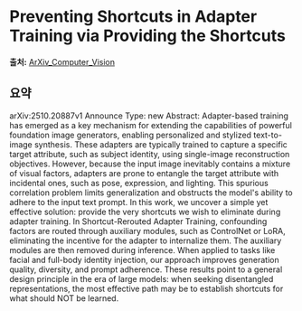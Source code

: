 # Preventing Shortcuts in Adapter Training via Providing the Shortcuts

**출처:** [ArXiv_Computer_Vision](https://arxiv.org/abs/2510.20887)

## 요약
arXiv:2510.20887v1 Announce Type: new
Abstract: Adapter-based training has emerged as a key mechanism for extending the capabilities of powerful foundation image generators, enabling personalized and stylized text-to-image synthesis. These adapters are typically trained to capture a specific target attribute, such as subject identity, using single-image reconstruction objectives. However, because the input image inevitably contains a mixture of visual factors, adapters are prone to entangle the target attribute with incidental ones, such as pose, expression, and lighting. This spurious correlation problem limits generalization and obstructs the model's ability to adhere to the input text prompt. In this work, we uncover a simple yet effective solution: provide the very shortcuts we wish to eliminate during adapter training. In Shortcut-Rerouted Adapter Training, confounding factors are routed through auxiliary modules, such as ControlNet or LoRA, eliminating the incentive for the adapter to internalize them. The auxiliary modules are then removed during inference. When applied to tasks like facial and full-body identity injection, our approach improves generation quality, diversity, and prompt adherence. These results point to a general design principle in the era of large models: when seeking disentangled representations, the most effective path may be to establish shortcuts for what should NOT be learned.
